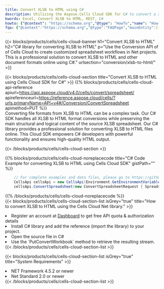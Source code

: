 ```yaml
---
title: Convert XLSB to HTML using C# 
description: Utilizing the Aspose.Cells Cloud SDK for C# to convert a XLSB format file to a HTML format file. 
kwords: Excel, Convert XLSB to HTML, REST, C#
howto: {"@context": "https://schema.org","@type": "HowTo","name": "How to convert XLSB to HTML using the Cells Cloud Net library.","description": "How to convert XLSB to HTML using the Cells Cloud Net library.","image": {"@type": "ImageObject"},"url": "/net/conversion/xlsb-to-html/","step": [{ "@type": "HowToStep","name": "How to convert XLSB to HTML using the Cells Cloud Net library. step 1", "image": {"@type": "ImageObject",},"url": "/net/conversion/xlsb-to-html/","text": "Register an account at <a href='https://dashboard.aspose.cloud/'>Dashboard</a> to get free API quota & authorization details",},{ "@type": "HowToStep","name": "How to convert XLSB to HTML using the Cells Cloud Net library. step 1", "image": {"@type": "ImageObject",},"url": "/net/conversion/xlsb-to-html/","text": "Install C# library and add the reference (import the library) to your project.",},{ "@type": "HowToStep","name": "How to convert XLSB to HTML using the Cells Cloud Net library. step 1", "image": {"@type": "ImageObject",},"url": "/net/conversion/xlsb-to-html/","text": "Open the source file in C#",},{ "@type": "HowToStep","name": "How to convert XLSB to HTML using the Cells Cloud Net library. step 1", "image": {"@type": "ImageObject",},"url": "/net/conversion/xlsb-to-html/","text": "Use the `PutConvertWorkbook` method to retrieve the resulting stream.",}, ],"supply": {"@type": "HowToSupply","name": "document"},"tool": [{"@type": "HowToTool","name": "Visual Studio, Visual Studio Code, Rider "},{"@type": "HowToTool","name": "Aspose Cells"}],"totalTime": "PT6M"}
fqa: {"@context":"https://schema.org","@type":"FAQPage","mainEntity":[{"@type":"Question","name":"Why convert file formats in C# using REST API?","acceptedAnswer":{"@type":"Answer","text":"Documents are encoded in many ways, and some files may be incompatible with the software you use. To open and read such files, just convert them to appropriate file formats.<br/><ol><li>Install .NET SDK and add the reference (import the library) to your project.</li><li>Open the source file in C# using REST API.</li><li>Call the PutConvertWorkbookRequest() method, passing an output filename with required extension.</li><li>Get the result of conversion as a separate file.</li></ol>"}},{"@type":"Question","name":"What file formats can I convert with your C# library?","acceptedAnswer":{"@type":"Answer","text":"We support a variety of file formats for conversion using .NET library, including XLSX, Excel, xls , PDF, CSV, HTML, Markdown, XML, PNG, JPG, TIFF, Json, TXT and many more."}},{"@type":"Question","name":"What is the maximum allowed file size for conversion using this .NET library?","acceptedAnswer":{"@type":"Answer","text":"There are no file size limits for format conversions using .NET library."}}]}
---
```



{{< blocks/products/cells/cells-cloud-banner h1="Convert XLSB to HTML" h2="C# library for converting XLSB to HTML" p="Use the Conversion API of of Cells Cloud to create customized spreadsheet workflows in Net projects. This is a professional solution to convert XLSB to HTML and other document formats online using C#." urlsection="conversion/xlsb-to-html/" >}}

{{< blocks/products/cells/cells-cloud-section  title="Convert XLSB to HTML using Cells Cloud SDK for C#" >}}
{{% blocks/products/cells/cells-cloud-api-reference  apiurl=https://api.aspose.cloud/v4.0/cells/convert/spreadsheet/  apireferenceurl=https://reference.aspose.cloud/cells/?urls.primaryName=API+v4#/Conversion/ConvertSpreadsheet  apimethod=PUT %}}
<br/>
Converting file formats from XLSB to HTML can be a complex task. Our C# SDK handles all XLSB to HTML format conversions while preserving the main structural and logical content of the source XLSB spreadsheet. Our C# library provides a professional solution for converting XLSB to HTML files online. This Cloud SDK empowers C# developers with powerful functionality and ensures high-quality HTML output.

{{< /blocks/products/cells/cells-cloud-section >}}

{{% blocks/products/cells/cells-cloud-noreplacecode title="C# Code Example for converting XLSB to HTML using Cells Cloud SDK" gistPath="" %}}
 
```cs
    // For complete examples and data files, please go to https://github.com/aspose-cells-cloud/aspose-cells-cloud-dotnet/
    CellsApi cellsApi = new CellsApi(Environment.GetEnvironmentVariable("ProductClientId"), Environment.GetEnvironmentVariable("ProductClientSecret"));
    cellsApi.ConvertSpreadsheet(new ConvertSpreadsheetRequest { Spreadsheet = "EmployeeSalesSummary.xlsb", format = "html" }, "EmployeeSalesSummary.html");
```
 
{{% /blocks/products/cells/cells-cloud-noreplacecode  %}}
<br/>
{{< blocks/products/cells/cells-cloud-section-list isGrey="true"  title="How to convert XLSB to HTML using the Cells Cloud Net library." >}}
<li>Register an account at <a href="https://dashboard.aspose.cloud/">Dashboard</a> to get free API quota & authorization details</li>
<li>Install C# library and add the reference (import the library) to your project.</li>
<li>Open the source file in C#</li>
<li>Use the `PutConvertWorkbook` method to retrieve the resulting stream.</li>
{{< /blocks/products/cells/cells-cloud-section-list >}}

{{< blocks/products/cells/cells-cloud-section-list isGrey="true"  title="System Requirements" >}}
<li>NET Framework 4.5.2 or newer</li>
<li>Net Standard 2.0 or newer</li>
{{< /blocks/products/cells/cells-cloud-section-list >}}
